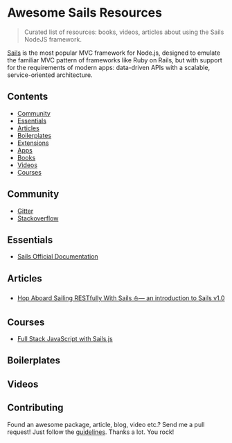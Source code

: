# Awesome Sails Resources
> Curated list of resources: books, videos, articles about using the Sails NodeJS framework.

[Sails](https://sailsjs.com/) is the most popular MVC framework for Node.js, designed to emulate the familiar MVC pattern of frameworks like Ruby on Rails, but with support for the requirements of modern apps: data-driven APIs with a scalable, service-oriented architecture.

## Contents
- [Community](#community)
- [Essentials](#essentials)
- [Articles](#articles)
- [Boilerplates](#boilerplates)
- [Extensions](#extensions)
- [Apps](#apps)
- [Books](#books)
- [Videos](#videos)
- [Courses](#courses)

## Community
* [Gitter](https://gitter.im/balderdashy/sails)
* [Stackoverflow](https://stackoverflow.com/questions/tagged/sails.js+or+waterline)

## Essentials
* [Sails Official Documentation](https://sailsjs.com/documentation/concepts)


## Articles
* [Hop Aboard Sailing RESTfully With Sails ⛵️— an introduction to Sails v1.0](https://codeburst.io/hop-aboard-sailing-restfully-with-sails-an-introduction-to-sails-v1-0-92ea3ec92124)

## Courses
* [Full Stack JavaScript with Sails.js](https://courses.platzi.com/courses/sails-js/)

## Boilerplates


## Videos

## Contributing
Found an awesome package, article, blog, video etc.? Send me a pull request! Just follow the [guidelines](/CONTRIBUTING.md). Thanks a lot. You rock!